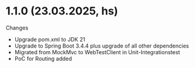 # 1.1.0 (23.03.2025, hs)

Changes
- Upgrade pom.xml to JDK 21
- Upgrade to Spring Boot 3.4.4 plus upgrade of all other dependencies
- Migrated from MockMvc to WebTestClient in Unit-Integrationstest
- PoC for Routing added
